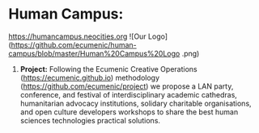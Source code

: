 # Human Campus: 
https://humancampus.neocities.org
![Our Logo](https://github.com/ecumenic/human-campus/blob/master/Human%20Campus%20Logo
.png)

1. **Project:** Following the Ecumenic Creative Operations (https://ecumenic.github.io) methodology (https://github.com/ecumenic/project) we propose a LAN party, conference, and festival of interdisciplinary academic cathedras, humanitarian advocacy institutions, solidary charitable organisations, and open culture developers workshops to share the best human sciences technologies practical solutions.

